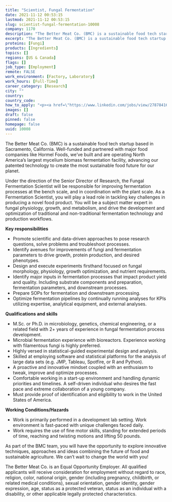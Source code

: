 ```yaml
---
title: "Scientist, Fungal Fermentation"
date: 2021-11-12 00:53:15
lastmod: 2021-11-12 00:53:15
slug: scientist-fungal-fermentation-10008
company: 1170
description: "The Better Meat Co. (BMC) is a sustainable food tech startup based in Sacramento, California. Well-funded and partnered with major food companies like Hormel Foods, we’ve built and are operating North America’s largest mycelium biomass fermentation facility, advancing our patented technology to create the most sustainable food future for our planet. "
excerpt: "The Better Meat Co. (BMC) is a sustainable food tech startup based in Sacramento, California. Well-funded and partnered with major food companies like Hormel Foods, we’ve built and are operating North America’s largest mycelium biomass fermentation facility, advancing our patented technology to create the most sustainable food future for our planet. "
proteins: [Fungi]
products: [Ingredients]
topics: []
regions: [US & Canada]
flags: []
job_type: [Employment]
remote: FALSE
work_environment: [Factory, Laboratory]
work_hours: [Full-Time]
career_category: [Research]
city: ""
country: 
country_code: 
how_to_apply: "<p><a href=\"https://www.linkedin.com/jobs/view/2787841624/\">https://www.linkedin.com/jobs/view/2787841624/</a></p>"
images: []
draft: false
pinned: false
homepage: false
uuid: 10008
---
```

<p>The Better Meat Co. (BMC) is a sustainable food tech startup based in Sacramento, California. Well-funded and partnered with major food companies like Hormel Foods, we’ve built and are operating North America’s largest mycelium biomass fermentation facility, advancing our patented technology to create the most sustainable food future for our planet. </p>
<p>Under the direction of the Senior Director of Research, the Fungal Fermentation Scientist will be responsible for improving fermentation processes at the bench scale, and in coordination with the plant scale. As a Fermentation Scientist, you will play a lead role in tackling key challenges in producing a novel food product. You will be a subject matter expert in fungal physiology, growth, and metabolism, and drive the development and optimization of traditional and non-traditional fermentation technology and production workflows. </p>
<p><strong>Key responsibilities</strong></p>
<ul>
<li>Promote scientific and data-driven approaches to pose research questions, solve problems and troubleshoot processes.</li>
<li>Identify avenues for improvements of fungi and fermentation parameters to drive growth, protein production, and desired phenotypes.</li>
<li>Design and execute experiments firsthand focused on fungal morphology, physiology, growth optimization, and nutrient requirements.</li>
<li>Identify major inputs in fermentation processes that impact product yield and quality. Including substrate components and preparation, fermentation parameters, and downstream processes.</li>
<li>Prepare SOPs for fermentation and downstream processing.</li>
<li>Optimize fermentation pipelines by continually running analyses for KPIs utilizing expertise, analytical equipment, and external analyses.</li>
</ul>
<p><strong>Qualifications and skills</strong></p>
<ul>
<li>M.Sc. or Ph.D. in microbiology, genetics, chemical engineering, or a related field with 2+ years of experience in fungal fermentation process development.</li>
<li>Microbial fermentation experience with bioreactors. Experience working with filamentous fungi is highly preferred. </li>
<li>Highly versed in statistical-guided experimental design and analysis. </li>
<li>Skilled at employing software and statistical platforms for the analysis of large data sets (e.g. JMP, Tableau, Spotfire, or R and Python).</li>
<li>A proactive and innovative mindset coupled with an enthusiasm to tweak, improve and optimize processes.</li>
<li>Comfortable working in a start-up environment and handling dynamic priorities and timelines. A self-driven individual who desires the fast pace and extreme collaboration of a young company.</li>
<li>Must provide proof of identification and eligibility to work in the United States of America.</li>
</ul>
<p><strong>Working Conditions/Hazards</strong></p>
<ul>
<li>Work is primarily performed in a development lab setting. Work environment is fast-paced with unique challenges faced daily.</li>
<li>Work requires the use of fine motor skills, standing for extended periods of time, reaching and twisting motions and lifting 50 pounds.</li>
</ul>
<p>As part of the BMC team, you will have the opportunity to explore innovative techniques, approaches and ideas combining the future of food and sustainable agriculture. We can’t wait to change the world with you!</p>
<p>The Better Meat Co. is an Equal Opportunity Employer. All qualified applicants will receive consideration for employment without regard to race, religion, color, national origin, gender (including pregnancy, childbirth, or related medical conditions), sexual orientation, gender identity, gender expression, age, status as a protected veteran, status as an individual with a disability, or other applicable legally protected characteristics.</p>
